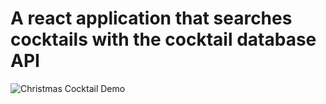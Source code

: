 # A react application that searches cocktails with the cocktail database API

![Christmas Cocktail Demo](/assets/images/cocktail-demo.gif)